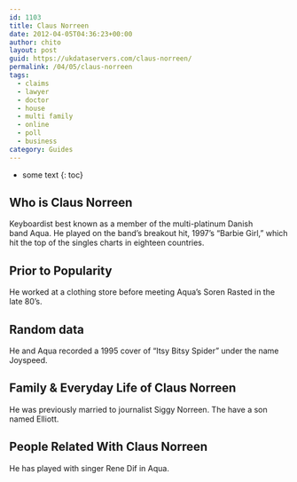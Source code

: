 ```yaml
---
id: 1103
title: Claus Norreen
date: 2012-04-05T04:36:23+00:00
author: chito
layout: post
guid: https://ukdataservers.com/claus-norreen/
permalink: /04/05/claus-norreen
tags:
  - claims
  - lawyer
  - doctor
  - house
  - multi family
  - online
  - poll
  - business
category: Guides
---
```


* some text
{: toc}


## Who is  Claus Norreen
                  
                  
                  
Keyboardist best known as a member of the multi-platinum Danish band Aqua. He played on the band&#8217;s breakout hit, 1997&#8217;s &#8220;Barbie Girl,&#8221; which hit the top of the singles charts in eighteen countries.
                  
                
                
                
## Prior to Popularity 
                  
                  
                  
He worked at a clothing store before meeting Aqua&#8217;s Soren Rasted in the late 80&#8217;s.
                  
                
                
                
## Random data 
                  
                  
                  
He and Aqua recorded a 1995 cover of &#8220;Itsy Bitsy Spider&#8221; under the name Joyspeed.
                  
                
                
                
## Family & Everyday Life of Claus Norreen
                  
                  
                  
He was previously married to journalist Siggy Norreen. The have a son named Elliott.
                  
                
                
                
## People Related With  Claus Norreen
                  
                  
                  
He has played with singer Rene Dif in Aqua.
                  
                
              
            
          
          
          
    
    
  

